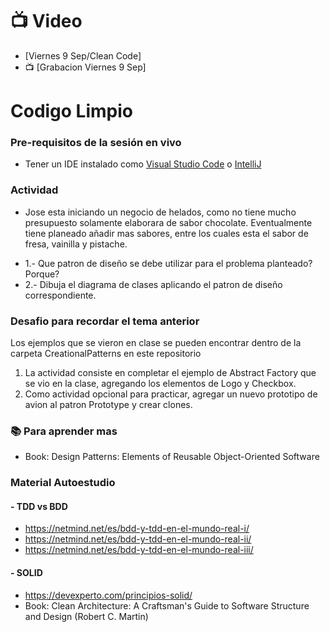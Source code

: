# :tv: Video
- [Viernes 9 Sep/Clean Code]
- 📺 [Grabacion Viernes 9 Sep]

# Codigo Limpio

### Pre-requisitos de la sesión en vivo
- Tener un IDE instalado como [Visual Studio Code](https://code.visualstudio.com/download) o [IntelliJ](https://www.jetbrains.com/idea/download)

### Actividad
- Jose esta iniciando un negocio de helados, como no tiene mucho presupuesto solamente elaborara de sabor chocolate. Eventualmente tiene planeado añadir mas sabores, entre los cuales esta el sabor de fresa, vainilla y pistache.
* 1.- Que patron de diseño se debe utilizar para el problema planteado? Porque?
* 2.- Dibuja el diagrama de clases aplicando el patron de diseño correspondiente.

### Desafio para recordar el tema anterior

Los ejemplos que se vieron en clase se pueden encontrar dentro de la carpeta CreationalPatterns en este repositorio

1. La actividad consiste en completar el ejemplo de Abstract Factory que se vio en la clase, agregando los elementos de Logo y Checkbox.
2. Como actividad opcional para practicar, agregar un nuevo prototipo de avion al patron Prototype y crear clones.

### :books: Para aprender mas
* Book: Design Patterns: Elements of Reusable Object-Oriented Software

### Material Autoestudio

#### - TDD vs BDD
* https://netmind.net/es/bdd-y-tdd-en-el-mundo-real-i/
* https://netmind.net/es/bdd-y-tdd-en-el-mundo-real-ii/
* https://netmind.net/es/bdd-y-tdd-en-el-mundo-real-iii/

#### - SOLID
* https://devexperto.com/principios-solid/
* Book: Clean Architecture: A Craftsman's Guide to Software Structure and Design (Robert C. Martin)



